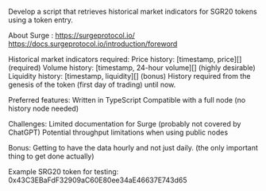 Develop a script that retrieves historical market indicators for SGR20 tokens using a token entry.

About Surge :
<https://surgeprotocol.io/>
<https://docs.surgeprotocol.io/introduction/foreword>

Historical market indicators required:
Price history: [timestamp, price][] (required)
Volume history: [timestamp, 24-hour volume][] (highly desirable)
Liquidity history: [timestamp, liquidity][] (bonus)
History required from the genesis of the token (first day of trading) until now.

Preferred features:
Written in TypeScript
Compatible with a full node (no history node needed)

Challenges:
Limited documentation for Surge (probably not covered by ChatGPT)
Potential throughput limitations when using public nodes

Bonus:
Getting to have the data hourly and not just daily. (the only important thing to get done actually)

Example SRG20 token for testing: 0x43C3EBaFdF32909aC60E80ee34aE46637E743d65